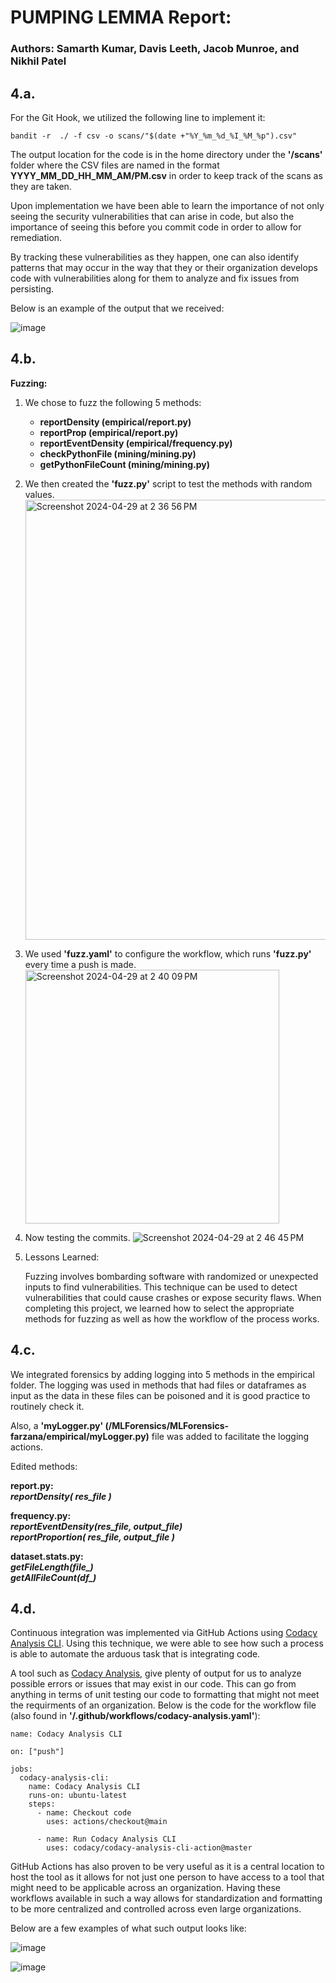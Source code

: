 # PUMPING LEMMA Report:
### Authors: Samarth Kumar, Davis Leeth, Jacob Munroe, and Nikhil Patel

## 4.a. 
For the Git Hook, we utilized the following line to implement it:

`bandit -r  ./ -f csv -o scans/"$(date +"%Y_%m_%d_%I_%M_%p").csv"`

The output location for the code is in the home directory under the **'/scans'** folder where the CSV files are named in the format **YYYY_MM_DD_HH_MM_AM/PM.csv** in order to keep track of the scans as they are taken.

Upon implementation we have been able to learn the importance of not only seeing the security vulnerabilities that can arise in code, but also the importance of seeing this before you commit code in order to allow for remediation.

By tracking these vulnerabilities as they happen, one can also identify patterns that may occur in the way that they or their organization develops code with vulnerabilities along for them to analyze and fix issues from persisting.

Below is an example of the output that we received:

![image](https://github.com/jakemunroe/PUMPINGLEMMA-SPRING2024-SQA/assets/72417111/1bb60ccd-330b-4d37-b0cd-e81adbdee232)


## 4.b.
**Fuzzing:**

1. We chose to fuzz the following 5 methods:
    - **reportDensity (empirical/report.py)**
    - **reportProp (empirical/report.py)**
    - **reportEventDensity (empirical/frequency.py)**
    - **checkPythonFile (mining/mining.py)**
    - **getPythonFileCount (mining/mining.py)**
      
2. We then created the **'fuzz.py'** script to test the methods with random values.
    <img width="704" alt="Screenshot 2024-04-29 at 2 36 56 PM" src="https://github.com/jakemunroe/PUMPINGLEMMA-SPRING2024-SQA/assets/144175666/e682548e-e38b-4ca7-a96e-64c7c83ba919">

3. We used **'fuzz.yaml'** to configure the workflow, which runs **'fuzz.py'** every time a push is made.
   <img width="406" alt="Screenshot 2024-04-29 at 2 40 09 PM" src="https://github.com/jakemunroe/PUMPINGLEMMA-SPRING2024-SQA/assets/144175666/810fcd30-bd1e-43ee-8c16-ec806483af5f">

4. Now testing the commits.
   ![Screenshot 2024-04-29 at 2 46 45 PM](https://github.com/jakemunroe/PUMPINGLEMMA-SPRING2024-SQA/assets/144175666/2afbd3eb-4022-4b33-a9eb-5be55d88a929)

5. Lessons Learned:
   
   Fuzzing involves bombarding software with randomized or unexpected inputs to find vulnerabilities. This technique can be used to detect vulnerabilities that could
   cause crashes or expose security flaws. When completing this project, we learned how to select the appropriate methods for fuzzing as well as how the workflow of the process
   works.
   
## 4.c.
We integrated forensics by adding logging into 5 methods in the empirical folder.
The logging was used in methods that had files or dataframes as input as the data in these files can be poisoned and it is good practice to routinely check it.

Also, a **'myLogger.py' (/MLForensics/MLForensics-farzana/empirical/myLogger.py)** file was added to facilitate the logging actions.

Edited methods:

**report.py:\
*reportDensity( res_file )***

**frequency.py:\
*reportEventDensity(res_file, output_file)*\
*reportProportion( res_file, output_file )***

**dataset.stats.py:\
*getFileLength(file_)*\
*getAllFileCount(df_)***


## 4.d.
Continuous integration was implemented via GitHub Actions using [Codacy Analysis CLI](https://github.com/codacy/codacy-analysis-cli/tree/master). Using this technique, we were able to see how such a process is able to automate the arduous task that is integrating code.

A tool such as [Codacy Analysis](https://github.com/codacy/codacy-analysis-cli/tree/master), give plenty of output for us to analyze possible errors or issues that may exist in our code. This can go from anything in terms of unit testing our code to formatting that might not meet the requirments of an organization. Below is the code for the workflow file (also found in **'/.github/workflows/codacy-analysis.yaml'**):

```
name: Codacy Analysis CLI

on: ["push"]

jobs:
  codacy-analysis-cli:
    name: Codacy Analysis CLI
    runs-on: ubuntu-latest
    steps:
      - name: Checkout code
        uses: actions/checkout@main

      - name: Run Codacy Analysis CLI
        uses: codacy/codacy-analysis-cli-action@master
```

GitHub Actions has also proven to be very useful as it is a central location to host the tool as it allows for not just one person to have access to a tool that might need to be applicable across an organization. Having these workflows available in such a way allows for standardization and formatting to be more centralized and controlled across even large organizations.

Below are a few examples of what such output looks like:

![image](https://github.com/jakemunroe/PUMPINGLEMMA-SPRING2024-SQA/assets/72417111/9aea10fc-7959-487e-89eb-77c132a5a116)

![image](https://github.com/jakemunroe/PUMPINGLEMMA-SPRING2024-SQA/assets/72417111/f56c51d0-4846-4e4a-8a26-ec46eb77d866)

